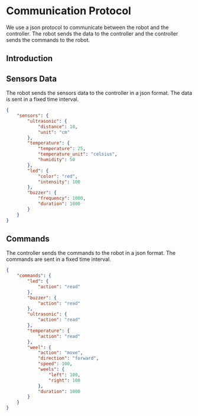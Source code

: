 # Communication Protocol

We use a json protocol to communicate between the robot and the controller. The robot sends the data to the controller and the controller sends the commands to the robot.
## Introduction


## Sensors Data

The robot sends the sensors data to the controller in a json format. The data is sent in a fixed time interval.

```json
{
    "sensors": {
        "ultrasonic": {
            "distance": 10,
            "unit": "cm"
        },
        "temperature": {
            "temperature": 25,
            "temperature_unit": "celsius",
            "humidity": 50
        },
        "led": {
            "color": "red",
            "intensity": 100
        },
        "buzzer": {
            "frequency": 1000,
            "duration": 1000
        }
    }
}
```
## Commands

The controller sends the commands to the robot in a json format. The commands are sent in a fixed time interval.

```json
{
    "commands": {
        "led": {
            "action": "read"
        },
        "buzzer": {
            "action": "read"
        },
        "ultrasonic": {
            "action": "read"
        },
        "temperature": {
            "action": "read"
        },
        "weel": {
            "action": "move",
            "direction": "forward",
            "speed": 100,
            "weels": {
                "left": 100,
                "right": 100
            },
            "duration": 1000
        }
    }
}
```